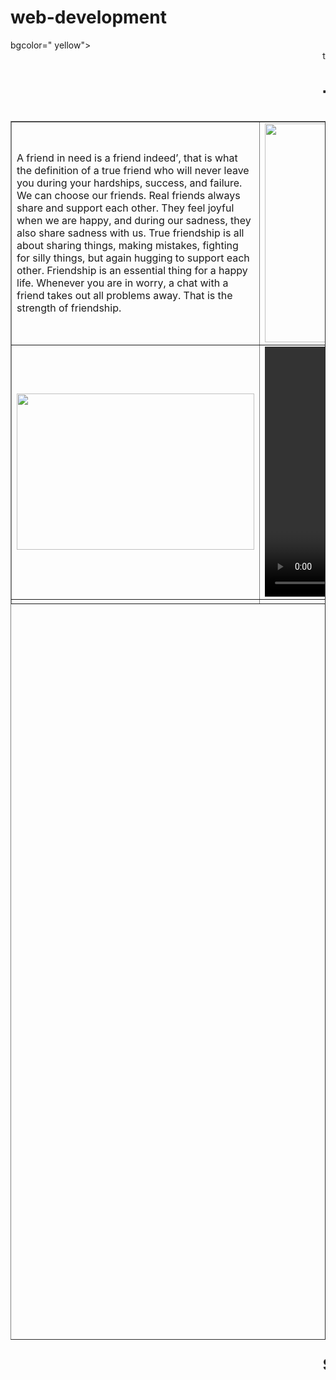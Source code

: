 # web-development<html>
<head>
</head>
<title>table ray</title>
<body

 bgcolor=" yellow">
 <marquee>table ray</marquee>
<center><h1><big><marquee>TABLE</h1></center></big></marquee>
<center><table border="1" height="50%" width="50%">
<tr>
<td> A friend in need is a friend indeed’, that is what the definition of a true friend who will never leave you during your hardships, success, and failure. We can choose our friends. Real friends always share and support each other. They feel joyful when we are happy, and during our sadness, they also share sadness with us. True friendship is all about sharing things, making mistakes, fighting for silly things, but again hugging to support each other. Friendship is an essential thing for a happy life. Whenever you are in worry, a chat with a friend takes out all problems away. That is the strength of friendship.
</td>
<td><img src="friendship.jpg" img width="400" img height="350"></td>
<td><ol>
<li>shani</li>
<li>sanjeev</li>
<li>imdad</li>
<li>shubham</li>
<li>shani</li>
</ol></td>
</tr>
<tr>
<td><img src="friendship 1.jpg" img width="380" img height="250"></td>
<td>
<video controls width="500" height="400">
<source src=" lajwab.MP4" type="video/MP4">
</video></td>
<td>
<audio controls>
<source src="suraj.mp3" type="audio/mp3">
</audio></td>
</tr>
<tr>
<td>
<center><a href="suraj.mp3"> </a></td></center>
<td></audio>
</video></td>
</tr>
</table></center>
<marquee> suraj Prasad Dwivedi</marquee>
</body>
</html>
